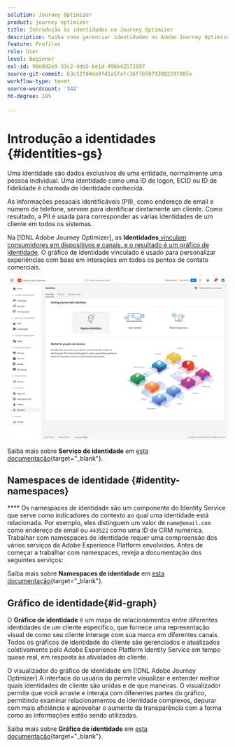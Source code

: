 ```yaml
---
solution: Journey Optimizer
product: journey optimizer
title: Introdução às identidades no Journey Optimizer
description: Saiba como gerenciar identidades no Adobe Journey Optimizer
feature: Profiles
role: User
level: Beginner
exl-id: 90e892e9-33c2-4da5-be1d-496b42572897
source-git-commit: 63c52f04da9fd1a5fafc36ffb5079380229f885e
workflow-type: tm+mt
source-wordcount: '342'
ht-degree: 18%

---
```


# Introdução a identidades {#identities-gs}

Uma identidade são dados exclusivos de uma entidade, normalmente uma pessoa individual. Uma identidade como uma ID de logon, ECID ou ID de fidelidade é chamada de identidade conhecida.

As Informações pessoais identificáveis (PII), como endereço de email e número de telefone, servem para identificar diretamente um cliente. Como resultado, a PII é usada para corresponder as várias identidades de um cliente em todos os sistemas.

Na [!DNL Adobe Journey Optimizer], as **Identidades**[ vinculam consumidores em dispositivos e canais, e o resultado é um gráfico de identidade](#id-graph). O gráfico de identidade vinculado é usado para personalizar experiências com base em interações em todos os pontos de contato comerciais.

![](assets/identities-home.png)

Saiba mais sobre **Serviço de identidade** em [esta documentação](https://experienceleague.adobe.com/docs/experience-platform/identity/home.html?lang=pt-BR){target="_blank"}.

## Namespaces de identidade {#identity-namespaces}

**** Os namespaces de identidade são um componente do Identity Service que serve como indicadores do contexto ao qual uma identidade está relacionada. Por exemplo, eles distinguem um valor de `name@email.com` como endereço de email ou `443522` como uma ID de CRM numérica. Trabalhar com namespaces de identidade requer uma compreensão dos vários serviços da Adobe Experience Platform envolvidos. Antes de começar a trabalhar com namespaces, reveja a documentação dos seguintes serviços:

Saiba mais sobre **Namespaces de identidade** em [esta documentação](https://experienceleague.adobe.com/docs/experience-platform/identity/namespaces.html?lang=pt-BR){target="_blank"}.

## Gráfico de identidade{#id-graph}

O **Gráfico de identidade** é um mapa de relacionamentos entre diferentes identidades de um cliente específico, que fornece uma representação visual de como seu cliente interage com sua marca em diferentes canais. Todos os gráficos de identidade do cliente são gerenciados e atualizados coletivamente pelo Adobe Experience Platform Identity Service em tempo quase real, em resposta às atividades do cliente.

O visualizador do gráfico de identidade em [!DNL Adobe Journey Optimizer] A interface do usuário do permite visualizar e entender melhor quais identidades de cliente são unidas e de que maneiras. O visualizador permite que você arraste e interaja com diferentes partes do gráfico, permitindo examinar relacionamentos de identidade complexos, depurar com mais eficiência e aproveitar o aumento da transparência com a forma como as informações estão sendo utilizadas.

Saiba mais sobre **Gráfico de identidade** em [esta documentação](https://experienceleague.adobe.com/docs/experience-platform/identity/ui/identity-graph-viewer.html){target="_blank"}.
